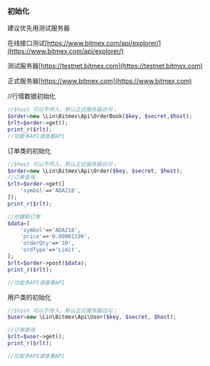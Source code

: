 ### 初始化

建议优先用测试服务器

在线接口测试[https://www.bitmex.com/api/explorer/](https://www.bitmex.com/api/explorer/)

测试服务器[https://testnet.bitmex.com](https://testnet.bitmex.com)

正式服务器[https://www.bitmex.com](https://www.bitmex.com)


//行情数据初始化
```php
//$host 可以不传入，默认正式服务器访问；
$order=new \Lin\Bitmex\Api\OrderBook($key, $secret,$host);
$rlt=$order->get();
print_r($rlt);
//功能多API请查看API
```

订单类的初始化
```php
//$host 可以不传入，默认正式服务器访问；
$order=new \Lin\Bitmex\Api\Order($key, $secret, $host);
//订单查询
$rlt=$order->get([
    'symbol'=>'ADAZ18',
]);
print_r($rlt);

//创建新订单
$data=[
    'symbol'=>'ADAZ18',
    'price'=>'0.00001196',
    'orderQty'=>'10',
    'ordType'=>'Limit',
];
$rlt=$order->post($data);
print_r($rlt);

//功能多API请查看API
```


用户类的初始化
```php
//$host 可以不传入，默认正式服务器访问；
$user=new \Lin\Bitmex\Api\User($key, $secret, $host);

//订单查询
$rlt=$user->get();
print_r($rlt);

//功能多API请查看API
```


